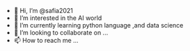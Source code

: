 - 👋 Hi, I’m @safia2021
- 👀 I’m interested in the AI world
- 🌱 I’m currently learning python language ,and data science
- 💞️ I’m looking to collaborate on ...
- 📫 How to reach me ...

<!---
safia2021/safia2021 is a ✨ special ✨ repository because its `README.md` (this file) appears on your GitHub profile.
You can click the Preview link to take a look at your changes.
--->
